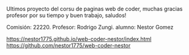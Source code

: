 <!-- Proyecto Final del curso de Desarrollo web de Coderhouse -->

Ultimos proyecto del corsu de paginas web de coder, muchas gracias profesor por su tiempo y buen trabajo, saludos!

Comisión: 22220.
Profesor: Rodrigo Zungi.
alumno: Nestor Gomez

https://nestor1775.github.io/web-coder-nestor/index.html
https://github.com/nestor1775/web-coder-nestor
